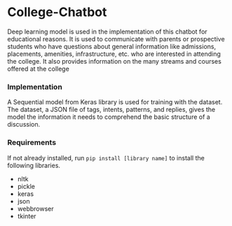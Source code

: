 # College-Chatbot

Deep learning model is used in the implementation of this chatbot for educational reasons. It is used to communicate with parents or prospective students who have questions about general information like admissions, placements, amenities, infrastructure, etc. who are interested in attending the college. It also provides information on the many streams and courses offered at the college

### Implementation
A Sequential model from Keras library is used for training with the dataset. The dataset, a JSON file of tags, intents, patterns, and replies, gives the model the information it needs to comprehend the basic structure of a discussion.

### Requirements
If not already installed, run `pip install [library name]` to install the following libraries.
- nltk
- pickle
- keras
- json
- webbrowser
- tkinter
